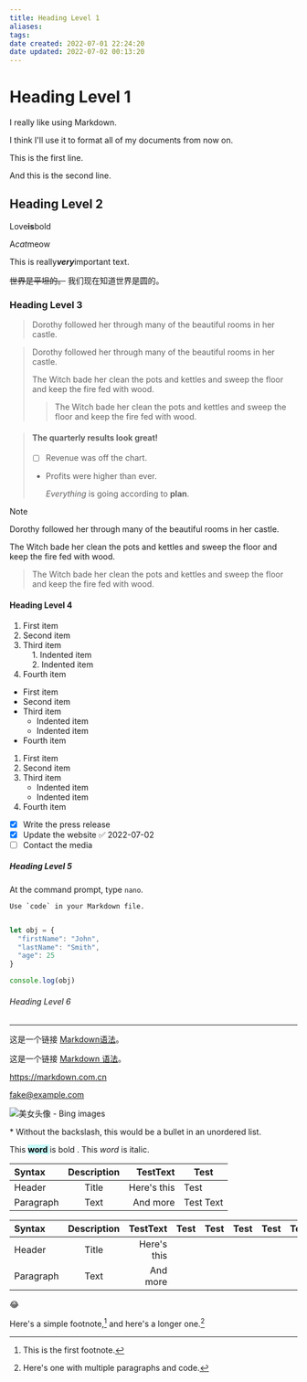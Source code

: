 ```yaml
---
title: Heading Level 1
aliases: 
tags: 
date created: 2022-07-01 22:24:20
date updated: 2022-07-02 00:13:20
---
```


# Heading Level 1

I really like using Markdown.  

I think I'll use it to format all of my documents from now on.

This is the first line.    

And this is the second line.

## Heading Level 2

Love**is**bold

A*cat*meow

This is really***very***important text.

~~世界是平坦的。~~ 我们现在知道世界是圆的。

### Heading Level 3

> Dorothy followed her through many of the beautiful rooms in her castle.

> Dorothy followed her through many of the beautiful rooms in her castle.
>
> The Witch bade her clean the pots and kettles and sweep the floor and keep the fire fed with wood.
>
> > The Witch bade her clean the pots and kettles and sweep the floor and keep the fire fed with wood.

> #### The quarterly results look great!
>
> - [ ] Revenue was off the chart.
>
> - Profits were higher than ever.
>
>   *Everything* is going according to **plan**.

> [!note]
> Dorothy followed her through many of the beautiful rooms in her castle.
>
> The Witch bade her clean the pots and kettles and sweep the floor and keep the fire fed with wood.
>
> > The Witch bade her clean the pots and kettles and sweep the floor and keep the fire fed with wood.

#### Heading Level 4

1. First item  
2. Second item  
3. Third item  
       1. Indented item  
       2. Indented item  
4. Fourth item
- First item  
- Second item  
- Third item  
  - Indented item
  - Indented item
- Fourth item
1. First item
2. Second item
3. Third item
   - Indented item
   - Indented item
4. Fourth item

- [x] Write the press release
- [x] Update the website ✅ 2022-07-02
- [ ] Contact the media

##### Heading Level 5

At the command prompt, type `nano`.

``Use `code` in your Markdown file.``

```javascript

let obj = {
  "firstName": "John",
  "lastName": "Smith",
  "age": 25
}

console.log(obj)

```

###### Heading Level 6

---

这是一个链接 [Markdown语法](https://markdown.com.cn)。

这是一个链接 [Markdown 语法](https://markdown.com.cn "最好的 markdown 教程")。

<https://markdown.com.cn>

<fake@example.com>

![美女头像 - Bing images](https://p.qqan.com/up/2020-8/15985907552872999.jpg)

\* Without the backslash, this would be a bullet in an unordered list.

This <mark style="background: #ABF7F7A6;"> **word** </mark> is bold . This <em> word </em> is italic.

| Syntax    | Description |    TestText | Test      |
|:--------- |:-----------:| -----------:| --------- |
| Header    |    Title    | Here's this | Test      |
| Paragraph |    Text     |    And more | Test Text |

| Syntax    | Description |    TestText | Test | Test | Test | Test | Test | Test      |
|:--------- |:-----------:| -----------:| ---- | ---- | ---- | ---- | ---- | --------- |
| Header    |    Title    | Here's this |      |      |      |      |      | Test      |
| Paragraph |    Text     |    And more |      |      |      |      |      | Test Text |

:joy:

Here's a simple footnote,[^1] and here's a longer one.[^2]

[^1]: This is the first footnote.
[^2]: Here's one with multiple paragraphs and code.
